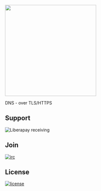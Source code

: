 <a href="https://libredns.gr"><img src="https://libredns.gr/static/img/libredns.svg" width="300"></a>

DNS - over TLS/HTTPS

## Support

![Liberapay receiving](https://img.shields.io/liberapay/receives/libreops.svg)

## Join

[![irc](https://img.shields.io/badge/Matrix-%23libreops:matrix.org-blue.svg)](https://riot.im/app/#/room/#libreops:matrix.org)

## License

[![license](https://img.shields.io/badge/license-AGPL%203.0-6672D8.svg)](LICENSE)
